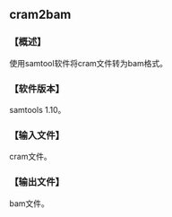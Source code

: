 ## cram2bam

### 【概述】

使用samtool软件将cram文件转为bam格式。  

### 【软件版本】

samtools 1.10。

### 【输入文件】

cram文件。

### 【输出文件】

bam文件。
